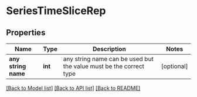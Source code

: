 # SeriesTimeSliceRep


## Properties
Name | Type | Description | Notes
------------ | ------------- | ------------- | -------------
**any string name** | **int** | any string name can be used but the value must be the correct type | [optional]

[[Back to Model list]](../README.md#documentation-for-models) [[Back to API list]](../README.md#documentation-for-api-endpoints) [[Back to README]](../README.md)


